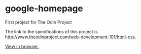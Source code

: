 # google-homepage
First project for The Odin Project

The link to the specifications of this project is http://www.theodinproject.com/web-development-101/html-css.

[View in browser.](http://htmlpreview.github.io/?https://raw.githubusercontent.com/thomascscott/google-homepage/master/google_index.html)
